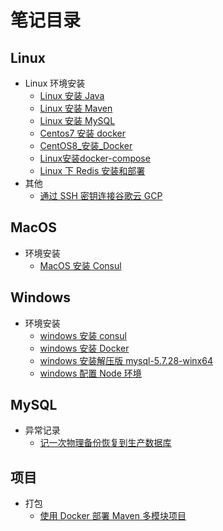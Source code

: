 # 笔记目录  

## Linux  

- Linux 环境安装
  - [Linux 安装 Java](./linux/soft/Linux安装Java.md)
  - [Linux 安装 Maven](./linux/soft/Linux安装Maven.md)
  - [Linux 安装 MySQL](./linux/soft/Linux安装MySQL.md)
  - [Centos7 安装 docker](./linux/soft/Centos7安装docker.md)
  - [CentOS8_安装_Docker](./linux/soft/CentOS8安装Docker.md)
  - [Linux安装docker-compose](./linux/soft/Linux安装docker-compose.md)
  - [Linux 下 Redis 安装和部署](./linux/soft/Linux下Redis安装和部署.md)
- 其他
  - [通过 SSH 密钥连接谷歌云 GCP](./linux/others/通过SSH密钥连接谷歌云(GCP).md)  

## MacOS  

- 环境安装
  - [MacOS 安装 Consul](./macos/MacOS安装Consul.md)

## Windows  

- 环境安装
  - [windows 安装 consul](./windows/windows安装consul.md)
  - [windows 安装 Docker](./windows/windows安装docker.md)
  - [windows 安装解压版 mysql-5.7.28-winx64](./windows/windows安装解压版mysql-5.7.28-winx64.md)
  - [windows 配置 Node 环境](./windows/windows配置Node环境.md)


## MySQL  

- 异常记录  
  - [记一次物理备份恢复到生产数据库](./mysql/mysql-recovery.md)


## 项目  

- 打包
  - [使用 Docker 部署 Maven 多模块项目](https://www.keppel.fun/articles/2019/12/30/1577687515298.html)
